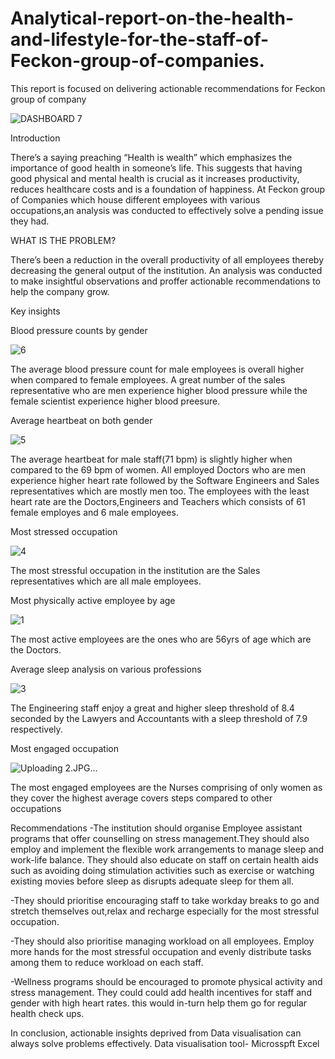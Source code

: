 # Analytical-report-on-the-health-and-lifestyle-for-the-staff-of-Feckon-group-of-companies.
This report is focused on delivering actionable recommendations for Feckon group of company

![DASHBOARD 7](https://github.com/user-attachments/assets/e5a2a4ad-40ef-4828-b134-aafe2b933d83)

Introduction

There’s a saying preaching “Health is wealth” which emphasizes the importance of good health in someone’s life. This suggests that having good physical and mental health is crucial as it increases productivity, reduces healthcare costs and is a foundation of happiness.
At Feckon group of Companies which house different employees with various occupations,an analysis was conducted to effectively solve a pending issue they had.

WHAT IS THE PROBLEM?

There’s been a reduction in the overall productivity of all employees thereby decreasing the general output of the institution. An analysis was conducted to make insightful observations and proffer actionable recommendations to help the company grow.

Key insights

Blood pressure counts by gender

![6](https://github.com/user-attachments/assets/b08a2c91-8572-4c1d-8cac-a7ffba61ea46)

The average blood pressure count for male employees is overall higher when compared to female employees. A great number of the sales representative who are men experience higher blood pressure while the female scientist experience higher blood preesure.

Average heartbeat on both gender

![5](https://github.com/user-attachments/assets/e32b6915-8819-4ec9-945f-925791295ade)

The average heartbeat for male staff(71 bpm) is slightly higher when compared to the 69 bpm of women. All employed Doctors who are men experience higher heart rate followed by the Software Engineers and Sales representatives which are mostly men too. The employees with the least heart rate are the Doctors,Engineers and Teachers which consists of 61 female employes and 6 male employees.

Most stressed occupation

![4](https://github.com/user-attachments/assets/2f467d7e-32af-4f72-a804-4f527da619f9)

The most stressful occupation in the institution are the Sales representatives which are all male employees.

Most physically active employee by age

![1](https://github.com/user-attachments/assets/acee8979-91ad-41a5-a570-84745d9af0f5)

The most active employees are the ones who are 56yrs of age which are the Doctors.

Average sleep analysis on various professions

![3](https://github.com/user-attachments/assets/b009c3d4-531f-43bd-8eb9-3c3a0732ccfc)

The Engineering staff enjoy a great and higher sleep threshold of 8.4 seconded by the Lawyers and Accountants with a sleep threshold of 7.9 respectively.

Most engaged occupation

![Uploading 2.JPG…]()

The most engaged employees are the Nurses comprising of only women as they cover the highest average covers steps compared to other occupations

Recommendations
-The institution should organise Employee assistant programs that offer counselling on stress management.They should also employ and implement the flexible work arrangements to manage sleep and work-life balance. They should also educate on staff on certain health aids such as avoiding doing stimulation activities such as exercise or watching existing movies before sleep as disrupts adequate sleep for them all.

-They should prioritise encouraging staff to take workday breaks to go and stretch themselves out,relax and recharge especially for the most stressful occupation.

-They should also prioritise managing workload on all employees. Employ more hands for the most stressful occupation and evenly distribute tasks among them to reduce workload on each staff.

-Wellness programs should be encouraged to promote physical activity and stress management. They could could add health incentives for staff and gender with high heart rates. this would in-turn help them go for regular health check ups.

In conclusion, actionable insights deprived from Data visualisation can always solve problems effectively.
Data visualisation tool- Microsspft Excel

